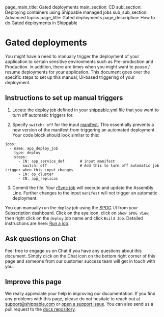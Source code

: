 page_main_title: Gated deployments
main_section: CD
sub_section: Deploying containers using Shippable managed jobs
sub_sub_section: Advanced topics
page_title: Gated deployments
page_description: How to do Gated deployments in Shippable

# Gated deployments

You might have a need to manually trigger the deployment of your application to certain sensitive environments such as Pre-production and Production. In addition, there are times when you might want to pause / resume deployments for your application. This document goes over the specific steps to set up this manual, UI-based triggering of your deployment.

## Instructions to set up manual triggers

1. Locate the [deploy job](/platform/workflow/job/deploy) defined in your [shippable.yml](/platform/tutorial/workflow/shippable-yml/) file that you want to turn off automatic triggers for.

2. Specify `switch: off` for the input [manifest](/platform/workflow/job/manifest). This essentially prevents a new version of the manifest from triggering an automated deployment. Your code block should look similar to this:

```
jobs:
  - name: app_deploy_job
    type: deploy
    steps:
      - IN: app_service_def       # input manifest
        switch: off               # Add this to turn off automatic job trigger when this input changes
      - IN: op_cluster
      - IN: app_replicas
```

3. Commit the file. Your [rSync job](/platform/workflow/job/rsync) will execute and update the Assembly Line. Further changes to the input `manifest` will not trigger an automatic deployment.

You can manually run the `deploy` job using the [SPOG](/platform/visibility/single-pane-of-glass-spog/) UI from your Subscription dashboard. Click on the eye icon, click on `Show SPOG View`, then right click on the `deploy` job name and click `Build Job`. Detailed instructions are here: [Run a job](/platform/visibility/single-pane-of-glass-spog/#runpause-job).


## Ask questions on Chat

Feel free to engage us on Chat if you have any questions about this document. Simply click on the Chat icon on the bottom right corner of this page and someone from our customer success team will get in touch with you.

## Improve this page

We really appreciate your help in improving our documentation. If you find any problems with this page, please do not hesitate to reach out at [support@shippable.com](mailto:support@shippable.com) or [open a support issue](https://www.github.com/Shippable/support/issues). You can also send us a pull request to the [docs repository](https://www.github.com/Shippable/docs).

